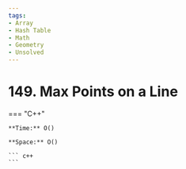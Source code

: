 ```yaml
---
tags:
- Array
- Hash Table
- Math
- Geometry
- Unsolved
---
```



# 149. Max Points on a Line

=== "C++"

    **Time:** O()

    **Space:** O()

    ``` c++
    ```